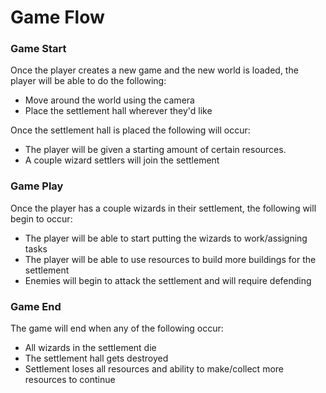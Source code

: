 # Game Flow

### Game Start

Once the player creates a new game and the new world is loaded, the player will be able to do the following:
- Move around the world using the camera
- Place the settlement hall wherever they'd like

Once the settlement hall is placed the following will occur:
- The player will be given a starting amount of certain resources.
- A couple wizard settlers will join the settlement

### Game Play

Once the player has a couple wizards in their settlement, the following will begin to occur:
- The player will be able to start putting the wizards to work/assigning tasks
- The player will be able to use resources to build more buildings for the settlement
- Enemies will begin to attack the settlement and will require defending

### Game End

The game will end when any of the following occur:
- All wizards in the settlement die
- The settlement hall gets destroyed
- Settlement loses all resources and ability to make/collect more resources to continue